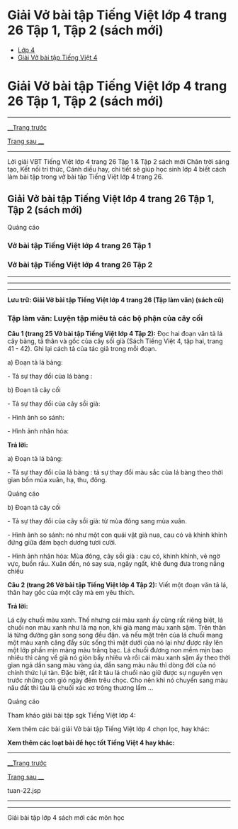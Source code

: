 # Giải Vở bài tập Tiếng Việt lớp 4 trang 26 Tập 1, Tập 2 (sách mới)

  * [Lớp 4](https://vietjack.com/series/lop-4.jsp)
  * [Giải Vở bài tập Tiếng Việt 4](https://vietjack.com/giai-vo-bai-tap-tieng-viet-4/index.jsp)



# Giải Vở bài tập Tiếng Việt lớp 4 trang 26 Tập 1, Tập 2 (sách mới)

* * *

[__Trang trước](https://vietjack.com/giai-vo-bai-tap-tieng-viet-4/tuan-22.jsp)

[Trang sau __](https://vietjack.com/giai-vo-bai-tap-tieng-viet-4/tuan-22.jsp)

* * *

Lời giải VBT Tiếng Việt lớp 4 trang 26 Tập 1 & Tập 2 sách mới Chân trời sáng tạo, Kết nối tri thức, Cánh diều hay, chi tiết sẽ giúp học sinh lớp 4 biết cách làm bài tập trong vở bài tập Tiếng Việt lớp 4 trang 26.

## Giải Vở bài tập Tiếng Việt lớp 4 trang 26 Tập 1, Tập 2 (sách mới)

Quảng cáo

### **Vở bài tập Tiếng Việt lớp 4 trang 26 Tập 1**

### **Vở bài tập Tiếng Việt lớp 4 trang 26 Tập 2**

* * *

* * *

* * *

**Lưu trữ: Giải Vở bài tập Tiếng Việt lớp 4 trang 26 (Tập làm văn) (sách cũ)**

### **Tập làm văn: Luyện tập miêu tả các bộ phận của cây cối**

**Câu 1 (trang 25 Vở bài tập Tiếng Việt lớp 4 Tập 2):** Đọc hai đoạn văn tả lá cây bàng, tả thân và gốc của cây sồi già (Sách Tiếng Việt 4, tập hai, trang 41 - 42). Ghi lại cách tả của tác giả trong mỗi đoạn.

a) Đoạn tả lá bàng:

\- Tả sự thay đổi của lá bàng : 

b) Đoạn tả cây cối

\- Tả sự thay đổi của cây sồi già: 

\- Hình ảnh so sánh: 

\- Hình ảnh nhân hóa: 

**Trả lời:**

a) Đoạn tả lá bàng:

\- Tả sự thay đổi của lá bàng : tả sự thay đổi màu sắc của lá bàng theo thời gian bốn mùa xuân, hạ, thu, đông. 

Quảng cáo

b) Đoạn tả cây cối

\- Tả sự thay đổi của cây sồi già: từ mùa đông sang mùa xuân.

\- Hình ảnh so sánh: nó như một con quái vật già nua, cau có và khinh khỉnh đứng giữa đám bạch dương tươi cười.

\- Hình ảnh nhân hóa: Mùa đông, cây sồi già : cau có, khinh khỉnh, vẻ ngờ vực, buồn rầu. Xuân đến, nó say sưa, ngây ngất, khẽ đung đưa trong nắng chiều

**Câu 2 (trang 26 Vở bài tập Tiếng Việt lớp 4 Tập 2):** Viết một đoạn văn tả lá, thân hay gốc của một cây mà em yêu thích.

**Trả lời:**

Lá cây chuối màu xanh. Thế nhưng cái màu xanh ấy cũng rất riêng biệt, lá chuối non màu xanh như lá mạ non, khi già mang màu xanh sậm. Trên thân lá từng đường gân song song đều đặn. và nếu mặt trên của lá chuối mang một màu xanh căng đẩy sức sống thì mặt dưới của nó lại như được rây lên một lớp phấn mịn màng màu trắnq bạc. Lá chuối đương non mềm mịn bao nhiêu thì càng về già nó giòn bấy nhiêu và rồi cái màu xanh sậm ấy theo thời gian ngả dần sang màu vàng úa, dần sang màu nâu thì dòng đời của nó chính thức lụi tàn. Đặc biệt, rất ít tàu lá chuối nào giữ được sự nguyên vẹn trước những cơn gió ngày đêm trêu chọc. Cho nên khi nó chuyển sang màu nâu đất thì tàu lả chuối xác xơ trông thương lắm ...

Quảng cáo

Tham khảo giải bài tập sgk Tiếng Việt lớp 4:

Xem thêm các bài giải Vở bài tập Tiếng Việt lớp 4 chọn lọc, hay khác:

**Xem thêm các loạt bài để học tốt Tiếng Việt 4 hay khác:**

* * *

[__Trang trước](https://vietjack.com/giai-vo-bai-tap-tieng-viet-4/tuan-22.jsp)

[Trang sau __](https://vietjack.com/giai-vo-bai-tap-tieng-viet-4/tuan-22.jsp)

tuan-22.jsp

* * *

* * *

Giải bài tập lớp 4 sách mới các môn học
